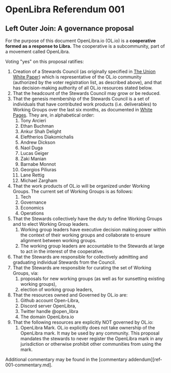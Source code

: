 # OpenLibra Referendum 001
## Left Outer Join: A governance proposal

For the purpose of this document OpenLibra.io (OL.io) is a **cooperative formed as a response to Libra.** The cooperative is a subcommunity, part of a movement called OpenLibra.

Voting "yes" on this proposal ratifies:

1. Creation of a Stewards Council (as originally specified in [The Union White Paper](https://docs.google.com/document/d/1SW8pWj3WaPmSNO2pSFx_pyLrwSXM_ty4pMmanX7aD4o/edit)) which is representative of the OL.io community (authorized by the voter registration list, as described above), and that has decision-making authority of all OL.io resources stated below.
1. That the headcount of the Stewards Council may grow or be reduced.
1. That the genesis membership of the Stewards Council is a set of individuals that have contributed work products (i.e. deliverables) to Working Groups over the last six months, as documented in [White Pages](https://docs.google.com/spreadsheets/d/1bawwp4YByfsNmdCydcxgt-lDxPzTyR_ZJYAYVxOCLK8/). They are, in alphabetical order:
    1. Tony Arcieri
    1. Ethan Buchman
    1. Ankur Shah Delight
    1. Eleftherios Diakomichalis
    1. Andrew Dickson
    1. Naol Duga
    1. Lucas Geiger
    1. Zaki Manian
    1. Barnabe Monnot
    1. Georgios Piliuras
    1. Lane Rettig
    1. Michael Zargham
1. That the work products of OL.io will be organized under Working Groups. The current set of Working Groups is as follows:
    1. Tech
    1. Governance
    1. Economics
    1. Operations
1. That the Stewards collectively have the duty to define Working Groups and to elect Working Group leaders.
    1. Working group leaders have executive decision making power within the context of their working groups and collaborate to ensure alignment between working groups.
    1. The working group leaders are accountable to the Stewards at large to act in the interest of the cooperative.
1. That the Stewards are responsible for collectively admitting and graduating individual Stewards from the Council.
1. That the Stewards are responsible for curating the set of Working Groups, via:
    1. proposals for new working groups (as well as for sunsetting existing working groups),
    1. election of working group leaders,
1. That the resources owned and Governed by OL.io are:
    1. Github account Open-Libra,
    1. Discord server OpenLibra,
    1. Twitter handle @open_libra
    1. The domain OpenLibra.io
1. That the following resources are explicitly NOT governed by OL.io:
    1. OpenLibra Mark. OL.io explicitly does not take ownership of the OpenLibra mark. It may be used by any community. This proposal  mandates the stewards to never register the OpenLibra mark in any jurisdiction or otherwise prohibit other communities from using the mark.

Additional commentary may be found in the [commentary addendum][ref-001-commentary.md].
